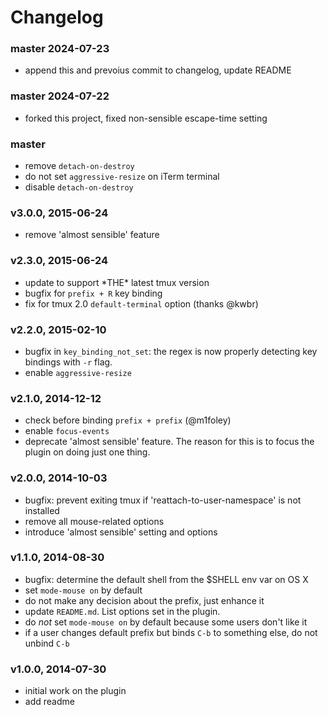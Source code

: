 # Changelog

### master 2024-07-23
- append this and prevoius commit to changelog, update README

### master 2024-07-22
- forked this project, fixed non-sensible escape-time setting

### master
- remove `detach-on-destroy`
- do not set `aggressive-resize` on iTerm terminal
- disable `detach-on-destroy`

### v3.0.0, 2015-06-24
- remove 'almost sensible' feature

### v2.3.0, 2015-06-24
- update to support \*THE\* latest tmux version
- bugfix for `prefix + R` key binding
- fix for tmux 2.0 `default-terminal` option (thanks @kwbr)

### v2.2.0, 2015-02-10
- bugfix in `key_binding_not_set`: the regex is now properly detecting key
  bindings with `-r` flag.
- enable `aggressive-resize`

### v2.1.0, 2014-12-12
- check before binding `prefix + prefix` (@m1foley)
- enable `focus-events`
- deprecate 'almost sensible' feature. The reason for this is to focus the
  plugin on doing just one thing.

### v2.0.0, 2014-10-03
- bugfix: prevent exiting tmux if 'reattach-to-user-namespace' is not installed
- remove all mouse-related options
- introduce 'almost sensible' setting and options

### v1.1.0, 2014-08-30
- bugfix: determine the default shell from the $SHELL env var on OS X
- set `mode-mouse on` by default
- do not make any decision about the prefix, just enhance it
- update `README.md`. List options set in the plugin.
- do *not* set `mode-mouse on` by default because some users don't like it
- if a user changes default prefix but binds `C-b` to something else, do not
  unbind `C-b`

### v1.0.0, 2014-07-30
- initial work on the plugin
- add readme
